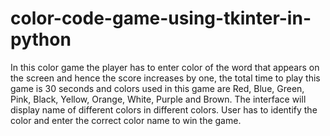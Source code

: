 # color-code-game-using-tkinter-in-python
In this color game the player has to enter color of the word that appears on the screen and hence the score increases by one, the total time to play this game is 30 seconds and colors used in this game are Red, Blue, Green, Pink, Black, Yellow, Orange, White, Purple and Brown. The interface will display name of different colors in different colors. User has to identify the color and enter the correct color name to win the game.
